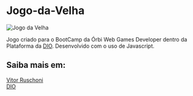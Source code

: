 # Jogo-da-Velha
![Jogo da Velha](https://user-images.githubusercontent.com/87665209/164471205-83ab47d0-b923-488c-9a91-485f5f3ca3b4.png)



Jogo criado para o BootCamp da Órbi Web Games Developer dentro da Plataforma da <a href="https://web.dio.me/home">DIO</a>. Desenvolvido com o uso de Javascript.

## Saiba mais em:
<a href="https://github.com/ruschoni02/jogo-da-velha">Vitor Ruschoni</a> <br>
<a href="https://web.dio.me/home">DIO</a>
